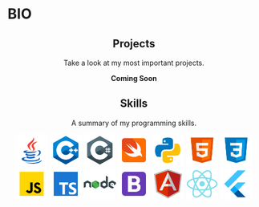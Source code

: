 # BIO

<h2 align="center">Projects</h2>
<p align="center">Take a look at my most important projects.</p>
<p align="center"><b>Coming Soon</b></p>

<h2 align="center">Skills</h2>
<p align="center">A summary of my programming skills.</p>

<p align="center">
<img src='https://raw.githubusercontent.com/Nukecraft5419/Nukecraft5419/master/skills/java.png' height='64px'/>
<img src='https://raw.githubusercontent.com/Nukecraft5419/Nukecraft5419/master/skills/c++.png' height='64px'/>
<img src='https://raw.githubusercontent.com/Nukecraft5419/Nukecraft5419/master/skills/c-sharp.png' height='64px'/>
<img src='https://raw.githubusercontent.com/Nukecraft5419/Nukecraft5419/master/skills/swift.png' height='64px'/>
<img src='https://raw.githubusercontent.com/Nukecraft5419/Nukecraft5419/master/skills/python.png' height='64px'/>
<img src='https://raw.githubusercontent.com/Nukecraft5419/Nukecraft5419/master/skills/html.png' height='64px'/>
<img src='https://raw.githubusercontent.com/Nukecraft5419/Nukecraft5419/master/skills/css3.png' height='64px'/>
<img src='https://raw.githubusercontent.com/Nukecraft5419/Nukecraft5419/master/skills/javascript.png' height='64px'/>
<img src='https://raw.githubusercontent.com/Nukecraft5419/Nukecraft5419/master/skills/typescript.png' height='64px'/>
<img src='https://raw.githubusercontent.com/Nukecraft5419/Nukecraft5419/master/skills/nodejs.png' height='64px'/>
<img src='https://raw.githubusercontent.com/Nukecraft5419/Nukecraft5419/master/skills/bootstrap.png' height='64px'/>
<img src='https://raw.githubusercontent.com/Nukecraft5419/Nukecraft5419/master/skills/angularjs.png' height='64px'/>
<img src='https://raw.githubusercontent.com/Nukecraft5419/Nukecraft5419/master/skills/react.png' height='64px'/>
<img src='https://raw.githubusercontent.com/Nukecraft5419/Nukecraft5419/master/skills/flutter.png' height='64px'/>
</p>